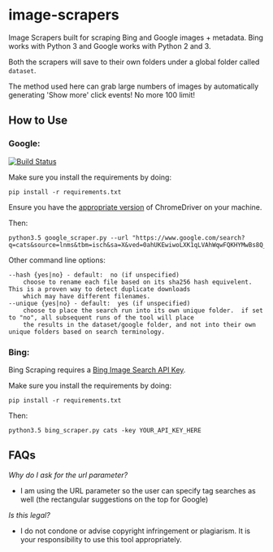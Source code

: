 # image-scrapers
Image Scrapers built for scraping Bing and Google images + metadata. Bing works with Python 3 and Google works with Python 2 and 3.

Both the scrapers will save to their own folders under a global folder called `dataset`.

The method used here can grab large numbers of images by automatically generating 'Show more' click events!  No more 100 limit!

## How to Use

### Google:

[![Build Status](https://travis-ci.org/rushilsrivastava/image-scrapers.svg?branch=master)](https://travis-ci.org/rushilsrivastava/image-scrapers)

Make sure you install the requirements by doing:

    pip install -r requirements.txt

Ensure you have the [appropriate version](https://sites.google.com/a/chromium.org/chromedriver/downloads) of ChromeDriver on your machine.

Then:

    python3.5 google_scraper.py --url "https://www.google.com/search?q=cats&source=lnms&tbm=isch&sa=X&ved=0ahUKEwiwoLXK1qLVAhWqwFQKHYMwBs8Q_AUICigB"

Other command line options:

    --hash {yes|no} - default:  no (if unspecified)
        choose to rename each file based on its sha256 hash equivelent.  This is a proven way to detect duplicate downloads
        which may have different filenames.
    --unique {yes|no} - default:  yes (if unspecified)
        choose to place the search run into its own unique folder.  if set to "no", all subsequent runs of the tool will place
        the results in the dataset/google folder, and not into their own unique folders based on search terminology.

### Bing:

Bing Scraping requires a [Bing Image Search API Key](https://azure.microsoft.com/en-us/services/cognitive-services/bing-image-search-api/).

Make sure you install the requirements by doing:

    pip install -r requirements.txt

Then:

    python3.5 bing_scraper.py cats -key YOUR_API_KEY_HERE


## FAQs

*Why do I ask for the url parameter?*
 - I am using the URL parameter so the user can specify tag searches as well (the rectangular suggestions on the top for Google)

*Is this legal?*
 - I do not condone or advise copyright infringement or plagiarism.  It is your responsibility to use this tool appropriately.
